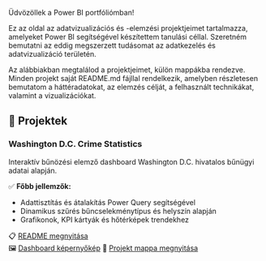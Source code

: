 Üdvözöllek a Power BI portfóliómban!

Ez az oldal az adatvizualizációs és -elemzési projektjeimet tartalmazza, amelyeket Power BI segítségével készítettem tanulási céllal. Szeretném bemutatni az eddig megszerzett tudásomat az adatkezelés és adatvizualizáció területén.  

Az alábbiakban megtalálod a projektjeimet, külön mappákba rendezve. Minden projekt saját README.md fájllal rendelkezik, amelyben részletesen bemutatom a háttéradatokat, az elemzés célját, a felhasznált technikákat, valamint a vizualizációkat.

## 📌 Projektek

### Washington D.C. Crime Statistics
Interaktív bűnözési elemző dashboard Washington D.C. hivatalos bűnügyi adatai alapján.

✅ **Főbb jellemzők:**
- Adattisztítás és átalakítás Power Query segítségével
- Dinamikus szűrés bűncselekménytípus és helyszín alapján
- Grafikonok, KPI kártyák és hőtérképek trendekhez

📋 [README megnyitása](./Washington_Crime/README.md)  
🖼️ [Dashboard képernyőkép](./Washington_Crime/Washington_DC_crime.png)
📂 [Projekt mappa megnyitása](./Washington_Crime)
